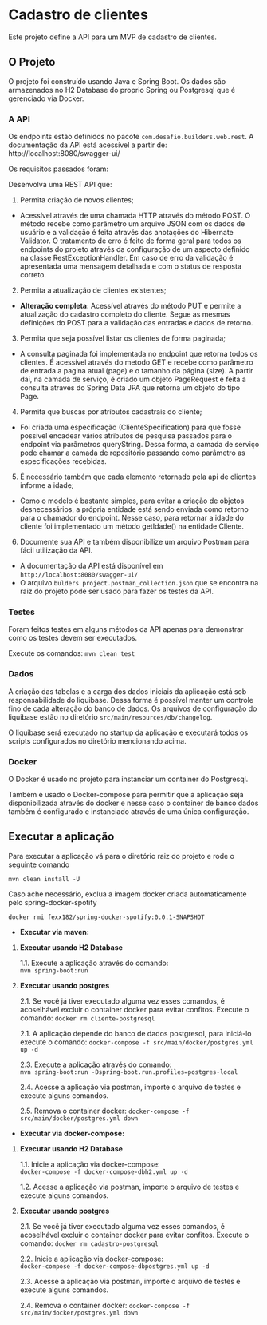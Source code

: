 # Cadastro de clientes

Este projeto define a API para um MVP de cadastro de clientes.

## O Projeto
O projeto foi construído usando Java e Spring Boot. Os dados são armazenados no H2 Database do proprio Spring ou Postgresql que é gerenciado via Docker.

### A API
Os endpoints estão definidos no pacote `com.desafio.builders.web.rest`.
A documentação da API está acessível a partir de:
http://localhost:8080/swagger-ui/

Os requisitos passados foram:

Desenvolva uma REST API que:

1. Permita criação de novos clientes;
- Acessível através de uma chamada HTTP através do método POST. O método recebe como parâmetro um arquivo JSON com os dados de usuário e a validação é feita através das anotações do Hibernate Validator. O tratamento de erro é feito de forma geral para todos os endpoints do projeto através da configuração de um aspecto definido na classe RestExceptionHandler. Em caso de erro da validação é apresentada uma mensagem detalhada e com o status de resposta correto. 
    
2. Permita a atualização de clientes existentes;
- **Alteração completa**: Acessível através do método PUT e permite a atualização do cadastro completo do cliente. Segue as mesmas definições do POST para a validação das entradas e dados de retorno.

3. Permita que seja possível listar os clientes de forma paginada;
-  A consulta paginada foi implementada no endpoint que retorna todos os clientes. É acessível através do metodo GET e recebe como parâmetro de entrada a pagina atual (page) e o tamanho da página (size). A partir daí, na camada de serviço, é criado um objeto PageRequest e feita a consulta através do Spring Data JPA que retorna um objeto do tipo Page. 

4. Permita que buscas por atributos cadastrais do cliente;
- Foi criada uma especificação (ClienteSpecification) para que fosse possível encadear vários atributos de pesquisa passados para o endpoint via parâmetros queryString. Dessa forma, a camada de serviço pode chamar a camada de repositório passando como parâmetro as especificações recebidas.  

5. É necessário também que cada elemento retornado pela api de clientes informe a idade;
- Como o modelo é bastante simples, para evitar a criação de objetos desnecessários, a própria entidade está sendo enviada como retorno para o chamador do endpoint. Nesse caso, para retornar a idade do cliente foi implementado um método getIdade() na entidade Cliente.

6. Documente sua API e também disponibilize um arquivo Postman para fácil utilização da API.
- A documentação da API está disponível em `http://localhost:8080/swagger-ui/`
- O arquivo `bulders project.postman_collection.json` que se encontra na raiz do projeto pode ser usado para fazer os testes da API.

### Testes
Foram feitos testes em alguns métodos da API apenas para demonstrar como os testes devem ser executados.

Execute os comandos: 
`mvn clean test`

### Dados
A criação das tabelas e a carga dos dados iniciais da aplicação está sob responsabilidade do liquibase. Dessa forma é possível manter um controle fino de cada alteração do banco de dados. Os arquivos de configuração do liquibase estão no diretório `src/main/resources/db/changelog`. 

O liquibase será executado no startup da aplicação e executará todos os scripts configurados no diretório mencionando acima.

### Docker

O Docker é usado no projeto para instanciar um container do Postgresql.

Também é usado o Docker-compose para permitir que a aplicação seja disponibilizada através do docker e nesse caso o container de banco dados também é configurado e instanciado através de uma única configuração.

## Executar a aplicação
Para executar a aplicação vá para o diretório raiz do projeto e rode o seguinte comando
```
mvn clean install -U
```
Caso ache necessário, exclua a imagem docker criada automaticamente pelo spring-docker-spotify
```
docker rmi fexx182/spring-docker-spotify:0.0.1-SNAPSHOT
```

* **Executar via maven:** 

1. **Executar usando H2 Database**

    1.1. Execute a aplicação através do comando:     
            `mvn spring-boot:run`
        
2. **Executar usando postgres**

    2.1.  Se você já tiver executado alguma vez esses comandos, é acoselhável excluir o container docker para evitar confitos. Execute o comando: 
                     `docker rm cliente-postgresql`
    
    2.1. A aplicação depende do banco de dados postgresql, para iniciá-lo execute o comando:
       `docker-compose -f src/main/docker/postgres.yml up -d`

    2.3. Execute a aplicação através do comando:     
        `mvn spring-boot:run -Dspring-boot.run.profiles=postgres-local`

    2.4. Acesse a aplicação via postman, importe o arquivo de testes e execute alguns comandos.

    2.5. Remova o container docker:
       `docker-compose -f src/main/docker/postgres.yml down`

* **Executar via docker-compose:**

1. **Executar usando H2 Database**

    1.1. Inicie a aplicação via docker-compose:   
       `docker-compose -f docker-compose-dbh2.yml up -d`

    1.2. Acesse a aplicação via postman, importe o arquivo de testes e execute alguns comandos.


2. **Executar usando postgres**

    2.1. Se você já tiver executado alguma vez esses comandos, é acoselhável excluir o container docker para evitar confitos. Execute o comando: 
        `docker rm cadastro-postgresql`

    2.2. Inicie a aplicação via docker-compose:   
        `docker-compose -f docker-compose-dbpostgres.yml up -d`

    2.3. Acesse a aplicação via postman, importe o arquivo de testes e execute alguns comandos.

    2.4. Remova o container docker:
        `docker-compose -f src/main/docker/postgres.yml down`
 
